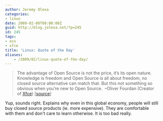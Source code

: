 ```yaml
---
author: Jeremy Olexa
categories:
- linux
date: 2009-02-08T00:00:00Z
guid: http://blog.jolexa.net/?p=245
id: 245
tags:
- oss
- xfce
title: 'Linux: Quote of the Day'
aliases:
    - /2009/02/linux-quote-of-the-day/
---
```


> The advantage of Open Source is not the price, it’s its open nature. Knowledge is freedom and Open Source is all about freedom, no closed source alternative can match that. But this not something so obvious when you’re new to Open Source.  &#8211;Oliver Fourdan (Creator of [Xfce][1]) [[source][2]]

Yup, sounds right. Explains why even in this global economy, people will still buy closed source products (ie. more expensive). They are comfortable with them and don't care to learn otherwise. It is too bad really.

 [1]: http://xfce.org
 [2]: http://www.slashgear.com/xfce-creator-talks-linux-moblin-netbooks-and-open-source-0633329/